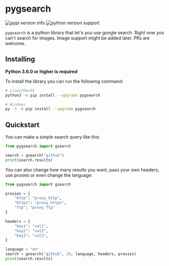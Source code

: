 # pygsearch

![pypi version info](https://img.shields.io/pypi/v/pygsearch.svg)
![python version support](https://img.shields.io/pypi/pyversions/pygsearch.svg)


`pygsearch` is a python library that let's you use google search.
Right now you can't search for images. Image support might be added later. PRs are welcome.


Installing
-----------

**Python 3.6.0 or higher is required**

To install the library you can run the following command:

```sh
# Linux/MacOS
python3 -m pip install --upgrade pygsearch

# Windows
py -3 -m pip install --upgrade pygsearch
```

Quickstart
----------

You can make a simple search query like this:

```py
from pygsearch import gsearch

search = gsearch("github")
print(search.results)
```

You can also change how many results you want, pass your own headers, use proxies or even change the language:

```py
from pygsearch import gsearch

proxies = {
    "http": "proxy_http",
    "https": "proxy_https",
    "ftp": "proxy_ftp"
}

headers = {
    "key1": "val1",
    "key2": "val2",
    "key3": "val3",
}

language = "en"
search = gsearch("github", 20, language, headers, proxies)
print(search.results)
```




